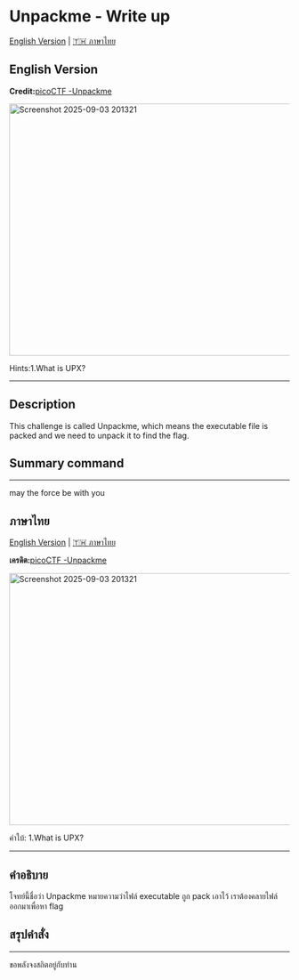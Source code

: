 # Unpackme - Write up

[English Version](#english-version) | [🇹🇭 ภาษาไทย](#ภาษาไทย)


## English Version

**Credit:**[picoCTF -Unpackme](https://play.picoctf.org/practice/challenge/313?difficulty=2&page=1&retired=0&search=unpackme&solved=0)

<img width="958" height="453" alt="Screenshot 2025-09-03 201321" src="https://github.com/user-attachments/assets/af062a25-9037-49c2-8556-27ef9e9d1f56" />

Hints:1.What is UPX?

---

## Description
This challenge is called Unpackme, which means the executable file is packed and we need to unpack it to find the flag.

## Summary command

---
may the force be with you

## ภาษาไทย

[English Version](#english-version) | [🇹🇭 ภาษาไทย](#ภาษาไทย)

**เครดิต:**[picoCTF -Unpackme](https://play.picoctf.org/practice/challenge/313?difficulty=2&page=1&retired=0&search=unpackme&solved=0)

<img width="958" height="453" alt="Screenshot 2025-09-03 201321" src="https://github.com/user-attachments/assets/af062a25-9037-49c2-8556-27ef9e9d1f56" />

คำใบ้: 1.What is UPX?

---

## คำอธิบาย
โจทย์นี้ชื่อว่า Unpackme หมายความว่าไฟล์ executable ถูก pack เอาไว้ เราต้องคลายไฟล์ออกมาเพื่อหา flag

## สรุปคำสั่ง


---

ขอพลังจงสถิตอยู่กับท่าน

